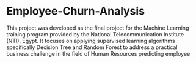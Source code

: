 # Employee-Churn-Analysis
This project was developed as the final project for the Machine Learning training program provided by the National Telecommunication Institute (NTI), Egypt. It focuses on applying supervised learning algorithms specifically Decision Tree and Random Forest to address a practical business challenge in the field of Human Resources predicting employee 

